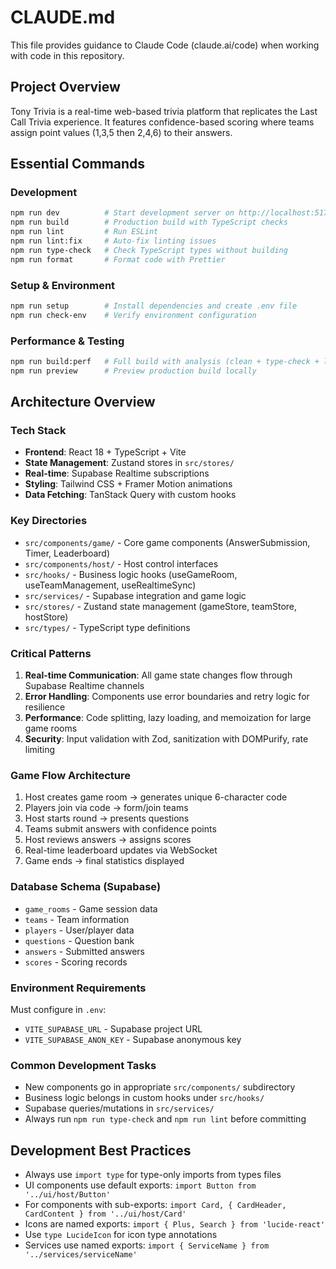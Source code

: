 # CLAUDE.md

This file provides guidance to Claude Code (claude.ai/code) when working with code in this repository.

## Project Overview
Tony Trivia is a real-time web-based trivia platform that replicates the Last Call Trivia experience. It features confidence-based scoring where teams assign point values (1,3,5 then 2,4,6) to their answers.

## Essential Commands

### Development
```bash
npm run dev          # Start development server on http://localhost:5173
npm run build        # Production build with TypeScript checks
npm run lint         # Run ESLint
npm run lint:fix     # Auto-fix linting issues
npm run type-check   # Check TypeScript types without building
npm run format       # Format code with Prettier
```

### Setup & Environment
```bash
npm run setup        # Install dependencies and create .env file
npm run check-env    # Verify environment configuration
```

### Performance & Testing
```bash
npm run build:perf   # Full build with analysis (clean + type-check + lint + analyze)
npm run preview      # Preview production build locally
```

## Architecture Overview

### Tech Stack
- **Frontend**: React 18 + TypeScript + Vite
- **State Management**: Zustand stores in `src/stores/`
- **Real-time**: Supabase Realtime subscriptions
- **Styling**: Tailwind CSS + Framer Motion animations
- **Data Fetching**: TanStack Query with custom hooks

### Key Directories
- `src/components/game/` - Core game components (AnswerSubmission, Timer, Leaderboard)
- `src/components/host/` - Host control interfaces
- `src/hooks/` - Business logic hooks (useGameRoom, useTeamManagement, useRealtimeSync)
- `src/services/` - Supabase integration and game logic
- `src/stores/` - Zustand state management (gameStore, teamStore, hostStore)
- `src/types/` - TypeScript type definitions

### Critical Patterns
1. **Real-time Communication**: All game state changes flow through Supabase Realtime channels
2. **Error Handling**: Components use error boundaries and retry logic for resilience
3. **Performance**: Code splitting, lazy loading, and memoization for large game rooms
4. **Security**: Input validation with Zod, sanitization with DOMPurify, rate limiting

### Game Flow Architecture
1. Host creates game room → generates unique 6-character code
2. Players join via code → form/join teams
3. Host starts round → presents questions
4. Teams submit answers with confidence points
5. Host reviews answers → assigns scores
6. Real-time leaderboard updates via WebSocket
7. Game ends → final statistics displayed

### Database Schema (Supabase)
- `game_rooms` - Game session data
- `teams` - Team information
- `players` - User/player data
- `questions` - Question bank
- `answers` - Submitted answers
- `scores` - Scoring records

### Environment Requirements
Must configure in `.env`:
- `VITE_SUPABASE_URL` - Supabase project URL
- `VITE_SUPABASE_ANON_KEY` - Supabase anonymous key

### Common Development Tasks
- New components go in appropriate `src/components/` subdirectory
- Business logic belongs in custom hooks under `src/hooks/`
- Supabase queries/mutations in `src/services/`
- Always run `npm run type-check` and `npm run lint` before committing

## Development Best Practices
- Always use `import type` for type-only imports from types files
- UI components use default exports: `import Button from '../ui/host/Button'`
- For components with sub-exports: `import Card, { CardHeader, CardContent } from '../ui/host/Card'`
- Icons are named exports: `import { Plus, Search } from 'lucide-react'`
- Use `type LucideIcon` for icon type annotations
- Services use named exports: `import { ServiceName } from '../services/serviceName'`
